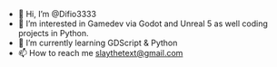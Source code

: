 - 👋 Hi, I’m @Difio3333
- 👀 I’m interested in Gamedev via Godot and Unreal 5 as well coding projects in Python.
- 🌱 I’m currently learning GDScript & Python
- 📫 How to reach me slaythetext@gmail.com

<!---
Difio3333/Difio3333 is a ✨ special ✨ repository because its `README.md` (this file) appears on your GitHub profile.
You can click the Preview link to take a look at your changes.
--->
